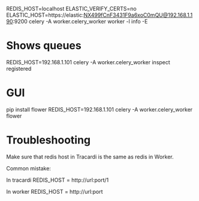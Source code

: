 REDIS_HOST=localhost ELASTIC_VERIFY_CERTS=no ELASTIC_HOST=https://elastic:NX499fCnF3431F9a6xoC0mQU@192.168.1.190:9200 celery -A worker.celery_worker worker -l info -E 

# Shows queues

REDIS_HOST=192.168.1.101 celery -A worker.celery_worker inspect registered


# GUI

pip install flower
REDIS_HOST=192.168.1.101 celery -A worker.celery_worker flower


# Troubleshooting

Make sure that redis host in Tracardi is the same as redis in Worker.

Common mistake:

In tracardi
REDIS_HOST = http://url:port/1

In worker
REDIS_HOST = http://url:port